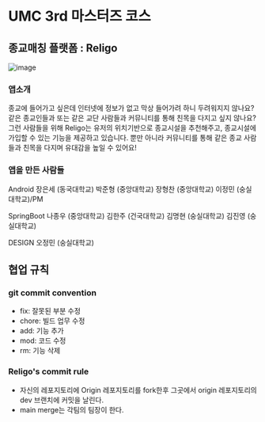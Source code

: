 # UMC 3rd 마스터즈 코스

## 종교매칭 플랫폼 : Religo
![image](https://user-images.githubusercontent.com/85864699/217197856-b8f2bd61-9a3b-4df6-9163-4136e54c37d7.png)

### 앱소개
종교에 들어가고 싶은데 인터넷에 정보가 없고 막상 들어가려 하니 두려워지지 않나요?
같은 종교인들과 또는 같은 교단 사람들과 커뮤니티를 통해 친목을 다지고 싶지 않나요?
그런 사람들을 위해 Religo는 유저의 위치기반으로 종교시설을 추천해주고, 종교시설에 가입할 수 있는 기능을 제공하고 있습니다.
뿐만 아니라 커뮤니티를 통해 같은 종교 사람들과 친목을 다지며 유대감을 높일 수 있어요!  

### 앱을 만든 사람들
Android
장은세 (동국대학교)
박준형 (중앙대학교)
장형찬 (중앙대학교)
이정민 (숭실대학교)/PM

SpringBoot
나종우 (중앙대학교)
김한주 (건국대학교)
김명현 (숭실대학교)
김진영 (숭실대학교)

DESIGN 
오정민 (숭실대학교)

## 협업 규칙

### git commit convention
- fix: 잘못된 부분 수정
- chore: 빌드 업무 수정
- add: 기능 추가
- mod: 코드 수정
- rm: 기능 삭제

### Religo's commit rule
- 자신의 레포지토리에 Origin 레포지토리를 fork한후 그곳에서 origin 레포지토리의 dev 브랜치에 커밋을 날린다.
- main merge는 각팀의 팀장이 한다.